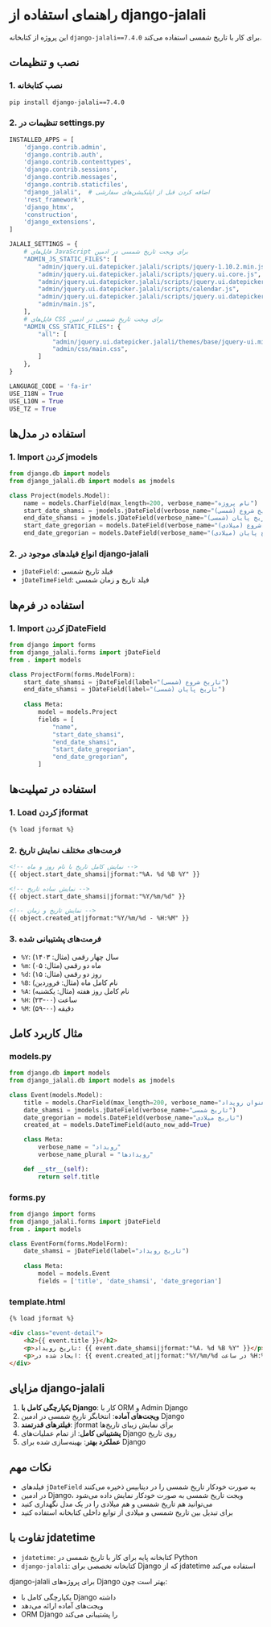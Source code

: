 # راهنمای استفاده از django-jalali

این پروژه از کتابخانه `django-jalali==7.4.0` برای کار با تاریخ شمسی استفاده می‌کند.

## نصب و تنظیمات

### 1. نصب کتابخانه
```bash
pip install django-jalali==7.4.0
```

### 2. تنظیمات در settings.py

```python
INSTALLED_APPS = [
    'django.contrib.admin',
    'django.contrib.auth',
    'django.contrib.contenttypes',
    'django.contrib.sessions',
    'django.contrib.messages',
    'django.contrib.staticfiles',
    "django_jalali",  # اضافه کردن قبل از اپلیکیشن‌های سفارشی
    'rest_framework',
    'django_htmx',
    'construction',
    'django_extensions',
]

JALALI_SETTINGS = {
    # فایل‌های JavaScript برای ویجت تاریخ شمسی در ادمین
    "ADMIN_JS_STATIC_FILES": [
        "admin/jquery.ui.datepicker.jalali/scripts/jquery-1.10.2.min.js",
        "admin/jquery.ui.datepicker.jalali/scripts/jquery.ui.core.js",
        "admin/jquery.ui.datepicker.jalali/scripts/jquery.ui.datepicker-cc.js",
        "admin/jquery.ui.datepicker.jalali/scripts/calendar.js",
        "admin/jquery.ui.datepicker.jalali/scripts/jquery.ui.datepicker-cc-fa.js",
        "admin/main.js",
    ],
    # فایل‌های CSS برای ویجت تاریخ شمسی در ادمین
    "ADMIN_CSS_STATIC_FILES": {
        "all": [
            "admin/jquery.ui.datepicker.jalali/themes/base/jquery-ui.min.css",
            "admin/css/main.css",
        ]
    },
}

LANGUAGE_CODE = 'fa-ir'
USE_I18N = True
USE_L10N = True
USE_TZ = True
```

## استفاده در مدل‌ها

### 1. Import کردن jmodels

```python
from django.db import models
from django_jalali.db import models as jmodels

class Project(models.Model):
    name = models.CharField(max_length=200, verbose_name="نام پروژه")
    start_date_shamsi = jmodels.jDateField(verbose_name="تاریخ شروع (شمسی)")
    end_date_shamsi = jmodels.jDateField(verbose_name="تاریخ پایان (شمسی)")
    start_date_gregorian = models.DateField(verbose_name="تاریخ شروع (میلادی)")
    end_date_gregorian = models.DateField(verbose_name="تاریخ پایان (میلادی)")
```

### 2. انواع فیلدهای موجود در django-jalali

- `jDateField`: فیلد تاریخ شمسی
- `jDateTimeField`: فیلد تاریخ و زمان شمسی

## استفاده در فرم‌ها

### 1. Import کردن jDateField

```python
from django import forms
from django_jalali.forms import jDateField
from . import models

class ProjectForm(forms.ModelForm):
    start_date_shamsi = jDateField(label="تاریخ شروع (شمسی)")
    end_date_shamsi = jDateField(label="تاریخ پایان (شمسی)")
    
    class Meta:
        model = models.Project
        fields = [
            "name",
            "start_date_shamsi",
            "end_date_shamsi",
            "start_date_gregorian",
            "end_date_gregorian",
        ]
```

## استفاده در تمپلیت‌ها

### 1. Load کردن jformat

```html
{% load jformat %}
```

### 2. فرمت‌های مختلف نمایش تاریخ

```html
<!-- نمایش کامل تاریخ با نام روز و ماه -->
{{ object.start_date_shamsi|jformat:"%A، %d %B %Y" }}

<!-- نمایش ساده تاریخ -->
{{ object.start_date_shamsi|jformat:"%Y/%m/%d" }}

<!-- نمایش تاریخ و زمان -->
{{ object.created_at|jformat:"%Y/%m/%d - %H:%M" }}
```

### 3. فرمت‌های پشتیبانی شده

- `%Y`: سال چهار رقمی (مثال: ۱۴۰۳)
- `%m`: ماه دو رقمی (مثال: ۰۵)
- `%d`: روز دو رقمی (مثال: ۱۵)
- `%B`: نام کامل ماه (مثال: فروردین)
- `%A`: نام کامل روز هفته (مثال: یکشنبه)
- `%H`: ساعت (۰۰-۲۳)
- `%M`: دقیقه (۰۰-۵۹)

## مثال کاربرد کامل

### models.py
```python
from django.db import models
from django_jalali.db import models as jmodels

class Event(models.Model):
    title = models.CharField(max_length=200, verbose_name="عنوان رویداد")
    date_shamsi = jmodels.jDateField(verbose_name="تاریخ شمسی")
    date_gregorian = models.DateField(verbose_name="تاریخ میلادی")
    created_at = models.DateTimeField(auto_now_add=True)

    class Meta:
        verbose_name = "رویداد"
        verbose_name_plural = "رویدادها"

    def __str__(self):
        return self.title
```

### forms.py
```python
from django import forms
from django_jalali.forms import jDateField
from . import models

class EventForm(forms.ModelForm):
    date_shamsi = jDateField(label="تاریخ رویداد")
    
    class Meta:
        model = models.Event
        fields = ['title', 'date_shamsi', 'date_gregorian']
```

### template.html
```html
{% load jformat %}

<div class="event-detail">
    <h2>{{ event.title }}</h2>
    <p>تاریخ رویداد: {{ event.date_shamsi|jformat:"%A، %d %B %Y" }}</p>
    <p>ایجاد شده در: {{ event.created_at|jformat:"%Y/%m/%d در ساعت %H:%M" }}</p>
</div>
```

## مزایای django-jalali

1. **یکپارچگی کامل با Django**: کار با ORM و Admin Django
2. **ویجت‌های آماده**: انتخابگر تاریخ شمسی در ادمین Django
3. **فیلترهای قدرتمند**: jformat برای نمایش زیبای تاریخ‌ها
4. **پشتیبانی کامل**: از تمام عملیات‌های Django روی تاریخ
5. **عملکرد بهتر**: بهینه‌سازی شده برای Django

## نکات مهم

- فیلدهای `jDateField` به صورت خودکار تاریخ شمسی را در دیتابیس ذخیره می‌کنند
- در ادمین Django، ویجت تاریخ شمسی به صورت خودکار نمایش داده می‌شود
- می‌توانید هم تاریخ شمسی و هم میلادی را در یک مدل نگهداری کنید
- برای تبدیل بین تاریخ شمسی و میلادی از توابع داخلی کتابخانه استفاده کنید

## تفاوت با jdatetime

- `jdatetime`: کتابخانه پایه برای کار با تاریخ شمسی در Python
- `django-jalali`: کتابخانه تخصصی برای Django که از jdatetime استفاده می‌کند

django-jalali برای پروژه‌های Django بهتر است چون:
- یکپارچگی کامل با Django داشته
- ویجت‌های آماده ارائه می‌دهد
- ORM Django را پشتیبانی می‌کند
